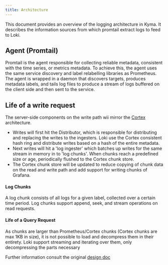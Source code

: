 ```yaml
---
title: Architecture
---
```


This document provides an overview of the logging architecture in Kyma. It describes the information sources from which promtail extract logs to feed to Loki.

## Agent (Promtail)
Promtail is the agent responsible for collecting reliable metadata, consistent with the time series, or metrics metadata. To achieve this, the agent uses the same service discovery and label relabelling libraries as Prometheus. The agent is wrapped in a daemon that discovers targets, produces metadata labels, and tails log files to produce a stream of logs buffered on the client side and then sent to the service.

## Life of a write request
The server-side components on the write path wii mirror the [Cortex](https://github.com/cortexproject/cortex) architecture.
* Writes will first hit the Distributor, which is responsible for distributing and replacing the writes to the ingesters. Loki use the Cortex consistent hash ring and distribute writes based on a hash of the entire metadata.
* Next writes will hit a 'log ingester' which batches up writes for the same stream in memory in to 'log chunks'. When chunks reach a predefined size or age, periodically flushed to the Cortex chunk store.
* The Cortex chunk store will be updated to reduce copying of chunk data on the read and write path and add support for writing chunks of Grafana.

#### Log Chunks
A log chunk consists of all logs for a given label, collected over a certain time period. Log chunks support append, seek, and stream operations on read requests.

#### Life of a Query Request
As chunks are larger than Prometheus/Cortex chunks (Cortex chunks are max 1KB in size), it is not possible to load and decompress them in their entirety. Loki support streaming and iterating over them, only decompressing the parts necessary 


Further information consult the original [design doc](https://docs.google.com/document/d/11tjK_lvp1-SVsFZjgOTr1vV3-q6vBAsZYIQ5ZeYBkyM/view)
